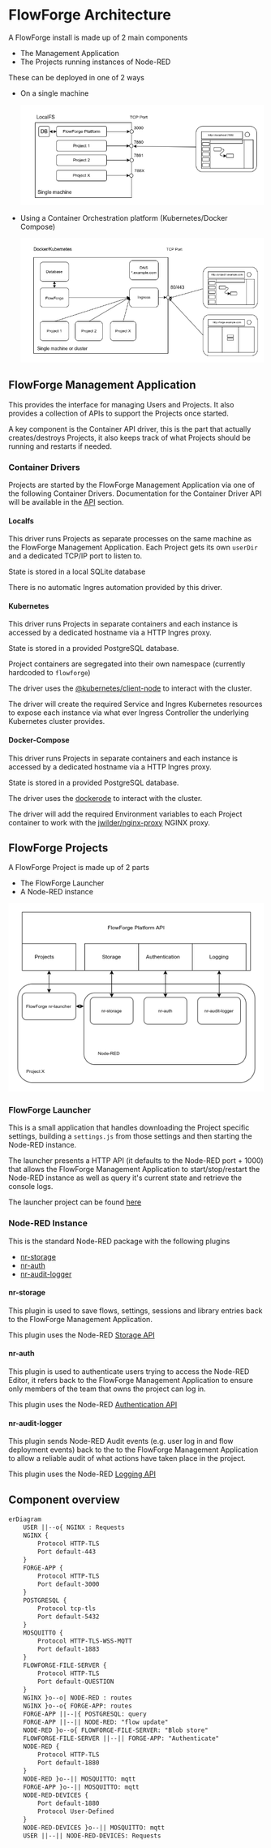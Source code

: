 # FlowForge Architecture

A FlowForge install is made up of 2 main components

 - The Management Application
 - The Projects running instances of Node-RED

These can be deployed in one of 2 ways

 - On a single machine

   ![LocalFS Architecture](./images/ff-localfs.png)

 - Using a Container Orchestration platform (Kubernetes/Docker Compose)

   ![Container Architecture](./images/ff-containers.png)


## FlowForge Management Application

This provides the interface for managing Users and Projects. It also provides a collection of APIs to support the Projects once started.

A key component is the Container API driver, this is the part that actually creates/destroys Projects, it also keeps track of what Projects should be running and restarts if needed.

### Container Drivers

Projects are started by the FlowForge Management Application via one of the following Container Drivers. Documentation for the Container Driver API will be available in the [API](../api/README.md) section.

#### Localfs

This driver runs Projects as separate processes on the same machine as the FlowForge Management Application. Each Project gets its own `userDir` and a dedicated TCP/IP port to listen to.

State is stored in a local SQLite database

There is no automatic Ingres automation provided by this driver.


#### Kubernetes

This driver runs Projects in separate containers and each instance is accessed by a dedicated hostname via a HTTP Ingres proxy.

State is stored in a provided PostgreSQL database.

Project containers are segregated into their own namespace (currently hardcoded to `flowforge`)

The driver uses the [@kubernetes/client-node](https://www.npmjs.com/package/@kubernetes/client-node) to interact with the cluster.

The driver will create the required Service and Ingres Kubernetes resources to expose each instance via what ever Ingress Controller the underlying Kubernetes cluster provides.

#### Docker-Compose

This driver runs Projects in separate containers and each instance is accessed by a dedicated hostname via a HTTP Ingres proxy.

State is stored in a provided PostgreSQL database.

The driver uses the [dockerode](https://www.npmjs.com/package/dockerode) to interact with the cluster.

The driver will add the required Environment variables to each Project container to work with the [jwilder/nginx-proxy](https://hub.docker.com/r/jwilder/nginx-proxy) NGINX proxy.

## FlowForge Projects

A FlowForge Project is made up of 2 parts

- The FlowForge Launcher
- A Node-RED instance

![Project Architecture](./images/ff-project-arch.png)

### FlowForge Launcher

This is a small application that handles downloading the Project specific settings, building a `settings.js` from those settings and then starting the Node-RED instance.

The launcher presents a HTTP API (it defaults to the Node-RED port + 1000) that allows the FlowForge Management Application to start/stop/restart the Node-RED instance as well as query it's current state and retrieve the console logs.

The launcher project can be found [here](https://github.com/flowforge/flowforge-nr-launcher)

### Node-RED Instance

This is the standard Node-RED package with the following plugins

 - [nr-storage](https://github.com/flowforge/flowforge-nr-storage)
 - [nr-auth](https://github.com/flowforge/flowforge-nr-auth)
 - [nr-audit-logger](https://github.com/flowforge/flowforge-nr-audit-logger)

#### nr-storage

This plugin is used to save flows, settings, sessions and library entries back to the FlowForge Management Application.

This plugin uses the Node-RED [Storage API](https://nodered.org/docs/api/storage)

#### nr-auth

This plugin is used to authenticate users trying to access the Node-RED Editor, it refers back to the FlowForge Management Application to ensure only members of the team that owns the project can log in.

This plugin uses the Node-RED [Authentication API](https://nodered.org/docs/user-guide/runtime/securing-node-red#custom-user-authentication)

#### nr-audit-logger

This plugin sends Node-RED Audit events (e.g. user log in and flow deployment events) back to the to the FlowForge Management Application to allow a reliable audit of what actions have taken place in the project.

This plugin uses the Node-RED [Logging API](https://nodered.org/docs/user-guide/runtime/logging)

## Component overview

```mermaid
erDiagram
    USER ||--o{ NGINX : Requests
    NGINX {
        Protocol HTTP-TLS
        Port default-443
    }
    FORGE-APP {
        Protocol HTTP-TLS
        Port default-3000
    }
    POSTGRESQL {
        Protocol tcp-tls
        Port default-5432
    }
    MOSQUITTO {
        Protocol HTTP-TLS-WSS-MQTT
        Port default-1883
    }
    FLOWFORGE-FILE-SERVER {
        Protocol HTTP-TLS
        Port default-QUESTION
    }
    NGINX }o--o| NODE-RED : routes
    NGINX }o--o{ FORGE-APP: routes
    FORGE-APP ||--|{ POSTGRESQL: query
    FORGE-APP ||--|| NODE-RED: "flow update"
    NODE-RED }o--o{ FLOWFORGE-FILE-SERVER: "Blob store"
    FLOWFORGE-FILE-SERVER ||--|| FORGE-APP: "Authenticate"
    NODE-RED {
        Protocol HTTP-TLS
        Port default-1880
    }
    NODE-RED }o--|| MOSQUITTO: mqtt
    FORGE-APP }o--|| MOSQUITTO: mqtt
    NODE-RED-DEVICES {
        Port default-1880
        Protocol User-Defined
    }
    NODE-RED-DEVICES }o--|| MOSQUITTO: mqtt
    USER ||--|| NODE-RED-DEVICES: Requests
```

